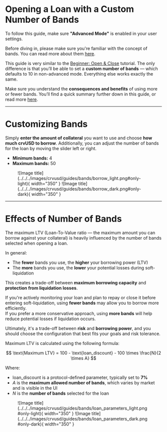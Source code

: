 <h1>Opening a Loan with a Custom Number of Bands</h1>

To follow this guide, make sure **"Advanced Mode"** is enabled in your user settings.

Before diving in, please make sure you're familiar with the concept of bands. You can read more about them [here](../../advanced-liquidation.md#bands-n).

This guide is very similar to the [Beginner: Open & Close](./open-and-close.md) tutorial. The only difference is that you’ll be able to set a **custom number of bands** — which defaults to 10 in non-advanced mode. Everything else works exactly the same.

Make sure you understand the **consequences and benefits** of using more or fewer bands. You’ll find a quick summary further down in this guide, or read more [here](../../advanced-liquidation.md#bands-n).

---

# **Customizing Bands**

Simply **enter the amount of collateral** you want to use and choose **how much crvUSD to borrow**. Additionally, you can adjust the number of bands for the loan by moving the slider left or right.

- **Minimum bands:** 4  
- **Maximum bands:** 50

<figure markdown="span">
  ![Image title](../../../images/crvusd/guides/bands/borrow_light.png#only-light){ width="350" }
  ![Image title](../../../images/crvusd/guides/bands/borrow_dark.png#only-dark){ width="350" }
  <figcaption></figcaption>
</figure>

---

# **Effects of Number of Bands**

The maximum LTV (Loan-To-Value ratio — the maximum amount you can borrow against your collateral) is heavily influenced by the number of bands selected when opening a loan.

In general:

- The **fewer** bands you use, the **higher** your borrowing power (LTV)  
- The **more** bands you use, the **lower** your potential losses during soft-liquidation

This creates a trade-off between **maximum borrowing capacity** and **protection from liquidation losses**.

If you're actively monitoring your loan and plan to repay or close it before entering soft-liquidation, using **fewer bands** may allow you to borrow more efficiently.  
If you prefer a more conservative approach, using **more bands** will help reduce potential losses if liquidation occurs.

Ultimately, it's a trade-off between **risk** and **borrowing power**, and you should choose the configuration that best fits your goals and risk tolerance.


Maximum LTV is calculated using the following formula:

$$
\text{Maximum LTV} = 100 - \text{loan_discount} - 100 \times \frac{N}{2 \times A}
$$

Where:

- $\text{loan_discount}$ is a protocol-defined parameter, typically set to **7%**
- $A$ is the **maximum allowed number of bands**, which varies by market and is visible in the UI
- $N$ is the **number of bands** selected for the loan

<figure markdown="span">
  ![Image title](../../../images/crvusd/guides/bands/loan_parameters_light.png#only-light){ width="350" }
  ![Image title](../../../images/crvusd/guides/bands/loan_parameters_dark.png#only-dark){ width="350" }
  <figcaption></figcaption>
</figure>

